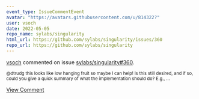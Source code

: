 ```yaml
---
event_type: IssueCommentEvent
avatar: "https://avatars.githubusercontent.com/u/814322?"
user: vsoch
date: 2022-05-05
repo_name: sylabs/singularity
html_url: https://github.com/sylabs/singularity/issues/360
repo_url: https://github.com/sylabs/singularity
---
```


<a href='https://github.com/vsoch' target='_blank'>vsoch</a> commented on issue <a href='https://github.com/sylabs/singularity/issues/360' target='_blank'>sylabs/singularity#360</a>.

<small>@dtrudg this looks like low hanging fruit so maybe I can help! Is this still desired, and if so, could you give a quick summary of what the implementation should do? E.g.,...</small>

<a href='https://github.com/sylabs/singularity/issues/360' target='_blank'>View Comment</a>